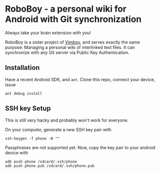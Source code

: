 RoboBoy - a personal wiki for Android with Git synchronization
==============================================================

Always take your brain extension with you!

RoboBoy is a sister project of [Vimboy](https://github.com/blinry/vimboy),
and serves exactly the same purpose: Managing a personal wiki of interlinked
text files. It can synchronize with any Git server via Public Key Authentication.

Installation
------------

Have a recent Android SDK, and `ant`. Clone this repo, connect your device, issue

    ant debug install

SSH key Setup
-------------

This is still very hacky and probably won't work for everyone.

On your computer, generate a new SSH key pair with

    ssh-keygen -f phone -N ""

Passphrases are not supported yet. Now, copy the key pair to your android device with

    adb push phone /sdcard/.ssh/phone
    adb push phone.pub /sdcard/.ssh/phone.pub
